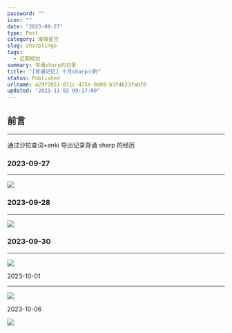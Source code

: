 ```yaml
---
password: ""
icon: ""
date: "2023-09-27"
type: Post
category: 璀璨星空
slug: sharplingo
tags:
  - 近期规划
summary: 背诵sharp的记录
title: "[背诵记忆] 十月sharp小酌"
status: Published
urlname: a29f2851-071c-475e-8d09-b3f4b23fabf8
updated: "2023-11-02 09:17:00"
---
```


## 前言

---

通过沙拉查词+anki 导出记录背诵 sharp 的经历

### 2023-09-27

---

![](https://bu.dusays.com/2023/09/27/65142d97ef111.png)

### 2023-09-28

---

![](https://bu.dusays.com/2023/09/29/651648e849c47.jpg)

### 2023-09-30

---

![](https://bu.dusays.com/2023/09/30/65181464704b0.jpg)

2023-10-01

---

![](https://bu.dusays.com/2023/10/02/651a093f47477.jpeg)

2023-10-06

![](https://bu.dusays.com/2023/10/08/6522b2e8971c1.jpeg)
